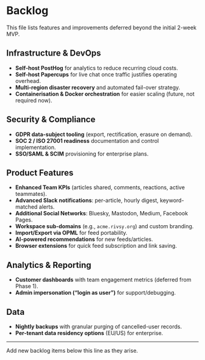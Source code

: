 # Backlog

This file lists features and improvements deferred beyond the initial 2-week MVP.

## Infrastructure & DevOps
- **Self-host PostHog** for analytics to reduce recurring cloud costs.
- **Self-host Papercups** for live chat once traffic justifies operating overhead.
- **Multi-region disaster recovery** and automated fail-over strategy.
- **Containerisation & Docker orchestration** for easier scaling (future, not required now).

## Security & Compliance
- **GDPR data-subject tooling** (export, rectification, erasure on demand).
- **SOC 2 / ISO 27001 readiness** documentation and control implementation.
- **SSO/SAML & SCIM** provisioning for enterprise plans.

## Product Features
- **Enhanced Team KPIs** (articles shared, comments, reactions, active teammates).
- **Advanced Slack notifications**: per-article, hourly digest, keyword-matched alerts.
- **Additional Social Networks**: Bluesky, Mastodon, Medium, Facebook Pages.
- **Workspace sub-domains** (e.g., `acme.rivsy.org`) and custom branding.
- **Import/Export via OPML** for feed portability.
- **AI-powered recommendations** for new feeds/articles.
- **Browser extensions** for quick feed subscription and link saving.

## Analytics & Reporting
- **Customer dashboards** with team engagement metrics (deferred from Phase 1).
- **Admin impersonation (“login as user”)** for support/debugging.

## Data
- **Nightly backups** with granular purging of cancelled-user records.
- **Per-tenant data residency options** (EU/US) for enterprise.

---
Add new backlog items below this line as they arise. 